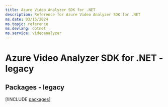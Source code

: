 ```yaml
---
title: Azure Video Analyzer SDK for .NET
description: Reference for Azure Video Analyzer SDK for .NET
ms.date: 03/15/2024
ms.topic: reference
ms.devlang: dotnet
ms.service: videoanalyzer
---
```

# Azure Video Analyzer SDK for .NET - legacy
## Packages - legacy
[!INCLUDE [packages](video-analyzer-index.md)]